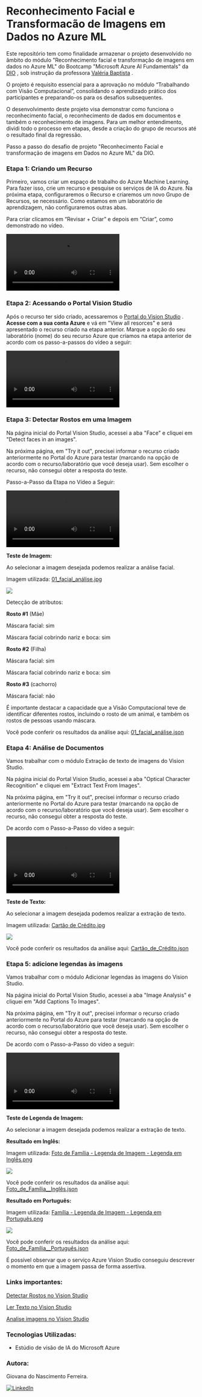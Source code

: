 # Reconhecimento Facial e Transformacão de Imagens em Dados no Azure ML
Este repositório tem como finalidade armazenar o projeto desenvolvido no âmbito do módulo "Reconhecimento facial e transformação de imagens em dados no Azure ML" do Bootcamp "Microsoft Azure AI Fundamentals" da [DIO](https://www.dio.me/users/giovananascimentoferreira1) , sob instrução da professora [Valéria Baptista](https://www.linkedin.com/in/valeriabaptista/) .

O projeto é requisito essencial para a aprovação no módulo “Trabalhando com Visão Computacional”, consolidando o aprendizado prático dos participantes e preparando-os para os desafios subsequentes.

O desenvolvimento deste projeto visa demonstrar como funciona o reconhecimento facial, o reconhecimento de dados em documentos e também o reconhecimento de imagens. Para um melhor entendimento, dividi todo o processo em etapas, desde a criação do grupo de recursos até o resultado final da regressão.

Passo a passo do desafio de projeto "Reconhecimento Facial e transformação de imagens em Dados no Azure ML" da DIO.


### Etapa 1: Criando um Recurso
Primeiro, vamos criar um espaço de trabalho do Azure Machine Learning. Para fazer isso, crie um recurso e pesquise os serviços de IA 
do Azure. Na próxima etapa, configuraremos o Recurso e criaremos um novo Grupo de Recursos, se necessário. Como estamos em um laboratório de aprendizagem, não configuraremos outras abas.

Para criar clicamos em “Revisar + Criar” e depois em “Criar”, como demonstrado no vídeo.

<video src="Assets/Passo-a-Passo%20de%20Criar%20um%20Recurso%20no%20Azure%20ML.mp4" controls title="Passo-a-Passo de Criar um Recurso no Azure ML"></video>

### Etapa 2: Acessando o Portal Vision Studio

Após o recurso ter sido criado, acessaremos o [Portal do Vision Studio](https://portal.vision.cognitive.azure.com/demo/image-captioning) . **Acesse com a sua conta Azure** e vá em "View all resorces" e será apresentado o recurso criado na etapa anterior. Marque a opção do seu laboratório (nome) do seu recurso Azure que criamos na etapa anterior de acordo com os passo-a-passos do vídeo a seguir:

<video src="Assets/Passo-a-Passo%20no%20Vision%20Studio-1.mp4" controls title="Passo-a-Passo no Vision Studio"></video>

### Etapa 3: Detectar Rostos em uma Imagem
Na página inicial do Portal Vision Studio, acessei a aba "Face" e cliquei em "Detect faces in an images".

Na próxima página, em "Try it out", precisei informar o recurso criado anteriormente no Portal do Azure para testar (marcando na opção de acordo com o recurso/laboratório que você deseja usar). Sem escolher o recurso, não consegui obter a resposta do teste.

Passo-a-Passo da Etapa no Vídeo a Seguir:

<video src="Assets/Passo-a-Passo%20-%20Teste%20Identificar%20o%20Rosto.mp4" controls title="Passo-a-Passo - Teste Identificar o Rosto"></video>

**Teste de Imagem:**

Ao selecionar a imagem desejada podemos realizar a análise facial.

Imagem utilizada: [01_facial_análise.jpg](https://github.com/Giovana006/Lab-Reconhecimento-Facial-e-Transformacao-de-Imagens-em-Dados-no-Azure-ML/blob/main/01_facial_analysis.jpg)

<img src="Inputs/01_facial_analysis.jpg">

Detecção de atributos:

**Rosto #1** (Mãe)

Máscara facial: sim

Máscara facial cobrindo nariz e boca: sim

**Rosto #2** (Filha)

Máscara facial: sim

Máscara facial cobrindo nariz e boca: sim

**Rosto #3** (cachorro)

Máscara facial: não

É importante destacar a capacidade que a Visão Computacional teve de identificar diferentes rostos, incluindo o rosto de um animal, e também os rostos de pessoas usando máscara.

Você pode conferir os resultados da análise aqui: [01_facial_análise.json](https://github.com/Giovana006/Lab-Reconhecimento-Facial-e-Transformacao-de-Imagens-em-Dados-no-Azure-ML/blob/main/Output/Face%20API/01_facial_an%C3%A1lise.json)

### Etapa 4: Análise de Documentos
Vamos trabalhar com o módulo Extração de texto de imagens do Vision Studio.

Na página inicial do Portal Vision Studio, acessei a aba "Optical Character Recognition" e cliquei em "Extract Text From Images".

Na próxima página, em "Try it out", precisei informar o recurso criado anteriormente no Portal do Azure para testar (marcando na opção de acordo com o recurso/laboratório que você deseja usar). Sem escolher o recurso, não consegui obter a resposta do teste.

De acordo com o Passo-a-Passo do vídeo a seguir:

<video src="Assets/Passo-a-Passo%20-%20Teste%20Identificar%20Texto.mp4" controls title="Passo-a-Passo - Teste Identificar Texto"></video>

**Teste de Texto:**

Ao selecionar a imagem desejada podemos realizar a extração de texto.

Imagem utilizada: [Cartão de Crédito.jpg](https://github.com/Giovana006/Lab-Reconhecimento-Facial-e-Transformacao-de-Imagens-em-Dados-no-Azure-ML/blob/main/Cart%C3%A3o%20de%20Cr%C3%A9dito.jpg)

<img src="Inputs/Cartão de Crédito.jpg">

Você pode conferir os resultados da análise aqui: [Cartão_de_Crédito.json](https://github.com/Giovana006/Lab-Reconhecimento-Facial-e-Transformacao-de-Imagens-em-Dados-no-Azure-ML/blob/main/Output/OCR/Cart%C3%A3o_de_Cr%C3%A9dito.json)

### Etapa 5: adicione legendas às imagens
Vamos trabalhar com o módulo Adicionar legendas às imagens do Vision Studio.

Na página inicial do Portal Vision Studio, acessei a aba "Image Analysis" e cliquei em "Add Captions To Images".

Na próxima página, em "Try it out", precisei informar o recurso criado anteriormente no Portal do Azure para testar (marcando na opção de acordo com o recurso/laboratório que você deseja usar). Sem escolher o recurso, não consegui obter a resposta do teste.

De acordo com o Passo-a-Passo do vídeo a seguir:

<video src="Assets/Passo-a-Passo%20-%20Teste%20Legenda%20de%20Imagem.mp4" controls title="Passo-a-Passo - Teste Legenda de Imagem"></video>

**Teste de Legenda de Imagem:**

Ao selecionar a imagem desejada podemos realizar a extração de texto.

**Resultado em Inglês:**

Imagem utilizada: [Foto de Família - Legenda de Imagem - Legenda em Inglês.png](https://github.com/Giovana006/Lab-Reconhecimento-Facial-e-Transformacao-de-Imagens-em-Dados-no-Azure-ML/blob/main/Foto%20de%20Fam%C3%ADlia%20-%20Legenda%20de%20Imagem%20-%20Legenda%20em%20Ingl%C3%AAs.png)

<img src="Inputs/Foto de Família - Legenda de Imagem - Legenda em Inglês.png">

Você pode conferir os resultados da análise aqui: [Foto_de_Família__Inglês.json](https://github.com/Giovana006/Lab-Reconhecimento-Facial-e-Transformacao-de-Imagens-em-Dados-no-Azure-ML/blob/main/Output/Legendas/Legenda%20de%20Fam%C3%ADlia%20em%20Ingl%C3%AAs/Foto_de_Fam%C3%ADlia__Ingl%C3%AAs.json)

**Resultado em Português:**

Imagem utilizada: [Família - Legenda de Imagem - Legenda em Português.png](https://github.com/Giovana006/Lab-Reconhecimento-Facial-e-Transformacao-de-Imagens-em-Dados-no-Azure-ML/blob/main/Fam%C3%ADlia%20-%20Legenda%20de%20Imagem%20-%20Legenda%20em%20Portugu%C3%AAs.png)

<img src="Inputs/Família - Legenda de Imagem - Legenda em Português.png">

Você pode conferir os resultados da análise aqui: [Foto_de_Família__Português.json](https://github.com/Giovana006/Lab-Reconhecimento-Facial-e-Transformacao-de-Imagens-em-Dados-no-Azure-ML/blob/main/Output/Legendas/Legenda%20de%20Fam%C3%ADlia%20em%20Portuugu%C3%AAs/Foto_de_Fam%C3%ADlia__Portugu%C3%AAs.json)

É possível observar que o serviço Azure Vision Studio conseguiu descrever o momento em que a imagem passa de forma assertiva.


### **Links importantes:**

[Detectar Rostos no Vision Studio](https://microsoftlearning.github.io/mslearn-ai-fundamentals/Instructions/Labs/04-face.html)

[Ler Texto no Vision Studio](https://microsoftlearning.github.io/mslearn-ai-fundamentals/Instructions/Labs/05-ocr.html)

[Analise imagens no Vision Studio](https://microsoftlearning.github.io/mslearn-ai-fundamentals/Instructions/Labs/03-image-analysis.html#learn-more)

### **Tecnologias Utilizadas:**
+ Estúdio de visão de IA do Microsoft Azure

### **Autora:**
Giovana do Nascimento Ferreira.

[![LinkedIn](https://img.shields.io/badge/LinkedIn-%230077B5.svg?style=for-the-badge&logo=linkedin&logoColor=white)](https://www.linkedin.com/in/giovana-nascimento-ferreira-947958231/)

